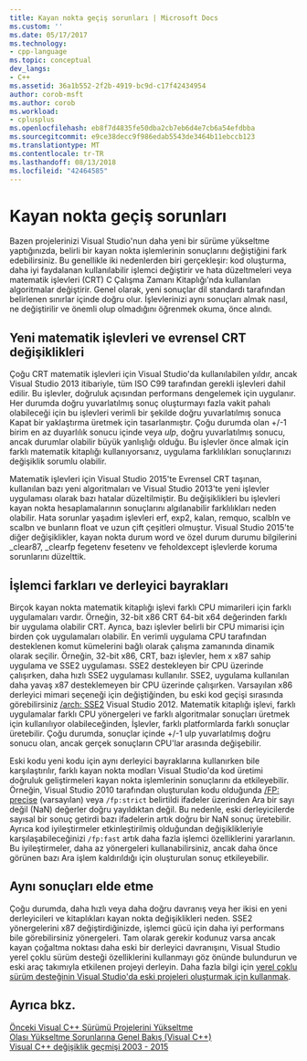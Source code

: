 ```yaml
---
title: Kayan nokta geçiş sorunları | Microsoft Docs
ms.custom: ''
ms.date: 05/17/2017
ms.technology:
- cpp-language
ms.topic: conceptual
dev_langs:
- C++
ms.assetid: 36a1b552-2f2b-4919-bc9d-c17f42434954
author: corob-msft
ms.author: corob
ms.workload:
- cplusplus
ms.openlocfilehash: eb8f7d4835fe50dba2cb7eb6d4e7cb6a54efdbba
ms.sourcegitcommit: e9ce38decc9f986edab5543de3464b11ebccb123
ms.translationtype: MT
ms.contentlocale: tr-TR
ms.lasthandoff: 08/13/2018
ms.locfileid: "42464585"
---
```

# <a name="floating-point-migration-issues"></a>Kayan nokta geçiş sorunları  
  
Bazen projelerinizi Visual Studio'nun daha yeni bir sürüme yükseltme yaptığınızda, belirli bir kayan nokta işlemlerinin sonuçlarını değiştiğini fark edebilirsiniz. Bu genellikle iki nedenlerden biri gerçekleşir: kod oluşturma, daha iyi faydalanan kullanılabilir işlemci değiştirir ve hata düzeltmeleri veya matematik işlevleri (CRT) C Çalışma Zamanı Kitaplığı'nda kullanılan algoritmalar değiştirir. Genel olarak, yeni sonuçlar dil standardı tarafından belirlenen sınırlar içinde doğru olur. İşlevlerinizi aynı sonuçları almak nasıl, ne değiştirilir ve önemli olup olmadığını öğrenmek okuma, önce alındı.  

## <a name="new-math-functions-and-universal-crt-changes"></a>Yeni matematik işlevleri ve evrensel CRT değişiklikleri  
  
Çoğu CRT matematik işlevleri için Visual Studio'da kullanılabilen yıldır, ancak Visual Studio 2013 itibariyle, tüm ISO C99 tarafından gerekli işlevleri dahil edilir. Bu işlevler, doğruluk açısından performans dengelemek için uygulanır. Her durumda doğru yuvarlatılmış sonuç oluşturmayı fazla vakit pahalı olabileceği için bu işlevleri verimli bir şekilde doğru yuvarlatılmış sonuca Kapat bir yaklaştırma üretmek için tasarlanmıştır. Çoğu durumda olan +/-1 birim en az duyarlılık sonucu içinde veya *ulp*, doğru yuvarlatılmış sonucu, ancak durumlar olabilir büyük yanlışlığı olduğu. Bu işlevler önce almak için farklı matematik kitaplığı kullanıyorsanız, uygulama farklılıkları sonuçlarınızı değişiklik sorumlu olabilir.   
    
Matematik işlevleri için Visual Studio 2015'te Evrensel CRT taşınan, kullanılan bazı yeni algoritmaları ve Visual Studio 2013'te yeni işlevler uygulaması olarak bazı hatalar düzeltilmiştir. Bu değişiklikleri bu işlevleri kayan nokta hesaplamalarının sonuçlarını algılanabilir farklılıkları neden olabilir. Hata sorunlar yaşadım işlevleri erf, exp2, kalan, remquo, scalbln ve scalbn ve bunların float ve uzun çift çeşitleri olmuştur.  Visual Studio 2015'te diğer değişiklikler, kayan nokta durum word ve özel durum durumu bilgilerini _clear87, _clearfp fegetenv fesetenv ve feholdexcept işlevlerde koruma sorunlarını düzelttik.  
  
## <a name="processor-differences-and-compiler-flags"></a>İşlemci farkları ve derleyici bayrakları  
  
Birçok kayan nokta matematik kitaplığı işlevi farklı CPU mimarileri için farklı uygulamaları vardır. Örneğin, 32-bit x86 CRT 64-bit x64 değerinden farklı bir uygulama olabilir CRT. Ayrıca, bazı işlevler belirli bir CPU mimarisi için birden çok uygulamaları olabilir. En verimli uygulama CPU tarafından desteklenen komut kümelerini bağlı olarak çalışma zamanında dinamik olarak seçilir. Örneğin, 32-bit x86, CRT, bazı işlevler, hem x x87 sahip uygulama ve SSE2 uygulaması. SSE2 destekleyen bir CPU üzerinde çalışırken, daha hızlı SSE2 uygulaması kullanılır. SSE2, uygulama kullanılan daha yavaş x87 desteklemeyen bir CPU üzerinde çalışırken. Varsayılan x86 derleyici mimari seçeneği için değiştiğinden, bu eski kod geçişi sırasında görebilirsiniz [/arch: SSE2](../build/reference/arch-x86.md) Visual Studio 2012. Matematik kitaplığı işlevi, farklı uygulamalar farklı CPU yönergeleri ve farklı algoritmalar sonuçları üretmek için kullanılıyor olabileceğinden, İşlevler, farklı platformlarda farklı sonuçlar üretebilir. Çoğu durumda, sonuçlar içinde +/-1 ulp yuvarlatılmış doğru sonucu olan, ancak gerçek sonuçların CPU'lar arasında değişebilir.  
  
Eski kodu yeni kodu için aynı derleyici bayraklarına kullanırken bile karşılaştırılır, farklı kayan nokta modları Visual Studio'da kod üretimi doğruluk geliştirmeleri kayan nokta işlemlerinin sonuçlarını da etkileyebilir. Örneğin, Visual Studio 2010 tarafından oluşturulan kodu olduğunda [/FP: precise](../build/reference/fp-specify-floating-point-behavior.md) (varsayılan) veya `/fp:strict` belirtildi ifadeler üzerinden Ara bir sayı değil (NaN) değerler doğru yayıldıktan değil. Bu nedenle, eski derleyicilerde sayısal bir sonuç getirdi bazı ifadelerin artık doğru bir NaN sonuç üretebilir. Ayrıca kod iyileştirmeler etkinleştirilmiş olduğundan değişiklikleriyle karşılaşabileceğinizi `/fp:fast` artık daha fazla işlemci özelliklerini yararlanın. Bu iyileştirmeler, daha az yönergeleri kullanabilirsiniz, ancak daha önce görünen bazı Ara işlem kaldırıldığı için oluşturulan sonuç etkileyebilir.  
  
## <a name="how-to-get-identical-results"></a>Aynı sonuçları elde etme  
  
Çoğu durumda, daha hızlı veya daha doğru davranış veya her ikisi en yeni derleyicileri ve kitaplıkları kayan nokta değişiklikleri neden. SSE2 yönergelerini x87 değiştirdiğinizde, işlemci gücü için daha iyi performans bile görebilirsiniz yönergeleri. Tam olarak gerekir kodunuz varsa ancak kayan çoğaltma noktası daha eski bir derleyici davranışını, Visual Studio yerel çoklu sürüm desteği özelliklerini kullanmayı göz önünde bulundurun ve eski araç takımıyla etkilenen projeyi derleyin. Daha fazla bilgi için [yerel çoklu sürüm desteğinin Visual Studio'da eski projeleri oluşturmak için kullanmak](use-native-multi-targeting.md).  
  
## <a name="see-also"></a>Ayrıca bkz.  
  
[Önceki Visual C++ Sürümü Projelerini Yükseltme](upgrading-projects-from-earlier-versions-of-visual-cpp.md)  
[Olası Yükseltme Sorunlarına Genel Bakış (Visual C++)](overview-of-potential-upgrade-issues-visual-cpp.md)  
[Visual C++ değişiklik geçmişi 2003 - 2015](visual-cpp-change-history-2003-2015.md)  